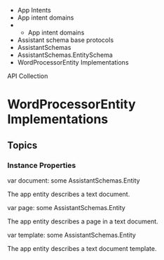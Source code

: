 

- App Intents
- App intent domains
- 
  - App intent domains
- Assistant schema base protocols
- AssistantSchemas
- AssistantSchemas.EntitySchema
-  WordProcessorEntity Implementations 

API Collection

# WordProcessorEntity Implementations

## Topics

### Instance Properties

var document: some AssistantSchemas.Entity

The app entity describes a text document.

var page: some AssistantSchemas.Entity

The app entity describes a page in a text document.

var template: some AssistantSchemas.Entity

The app entity describes a text document template.

